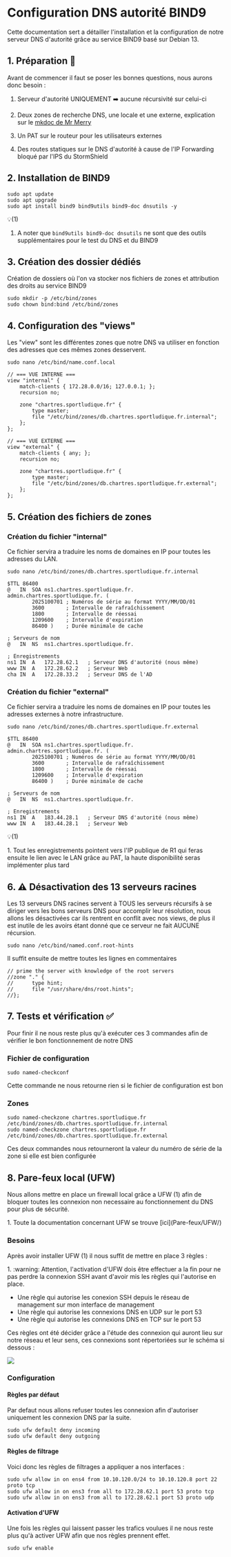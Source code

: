 # Configuration DNS autorité BIND9

Cette documentation sert a détailler l'installation et la configuration de notre serveur DNS d'autorité grâce au service BIND9 basé sur Debian 13.

## 1. Préparation :memo:

Avant de commencer il faut se poser les bonnes questions, nous aurons donc besoin : 

1. Serveur d'autorité UNIQUEMENT :arrow_right: aucune récursivité sur celui-ci

2. Deux zones de recherche DNS, une locale et une externe, explication sur le [mkdoc de Mr Merry](https://lmeryfulbert.github.io/SportLudique2025-2026/cours/05-Services/dns/dns/#dns-partage-split-horizon-dns)

3. Un PAT sur le routeur pour les utilisateurs externes

4. Des routes statiques sur le DNS d'autorité à cause de l'IP Forwarding bloqué par l'IPS du StormShield

## 2. Installation de BIND9 

```
sudo apt update 
sudo apt upgrade 
sudo apt install bind9 bind9utils bind9-doc dnsutils -y
```
<div class="annotate" markdown>

:bulb:(1)

</div>

1. A noter que ``` bind9utils bind9-doc dnsutils ``` ne sont que des outils supplémentaires pour le test du DNS et du BIND9

## 3. Création des dossier dédiés

Création de dossiers où l'on va stocker nos fichiers de zones et attribution des droits au service BIND9

```
sudo mkdir -p /etc/bind/zones
sudo chown bind:bind /etc/bind/zones
```
## 4. Configuration des "views"
Les "view" sont les différentes zones que notre DNS va utiliser en fonction des adresses que ces mêmes zones desservent. 

```
sudo nano /etc/bind/name.conf.local
```

```
// === VUE INTERNE ===
view "internal" {
    match-clients { 172.28.0.0/16; 127.0.0.1; };
    recursion no;

    zone "chartres.sportludique.fr" {
        type master;
        file "/etc/bind/zones/db.chartres.sportludique.fr.internal";
    };
};

// === VUE EXTERNE ===
view "external" {
    match-clients { any; };
    recursion no;

    zone "chartres.sportludique.fr" {
        type master;
        file "/etc/bind/zones/db.chartres.sportludique.fr.external";
    };
};
```

## 5. Création des fichiers de zones

### Création du fichier "internal"
Ce fichier servira a traduire les noms de domaines en IP pour toutes les adresses du LAN.
```
sudo nano /etc/bind/zones/db.chartres.sportludique.fr.internal
```

```
$TTL 86400
@   IN  SOA ns1.chartres.sportludique.fr. admin.chartres.sportludique.fr. (
        2025100701 ; Numéros de série au format YYYY/MM/DD/01
        3600       ; Intervalle de rafraîchissement
        1800       ; Intervalle de réessai
        1209600    ; Intervalle d'expiration
        86400 )    ; Durée minimale de cache

; Serveurs de nom
@   IN  NS  ns1.chartres.sportludique.fr.

; Enregistrements
ns1 IN  A   172.28.62.1   ; Serveur DNS d'autorité (nous même)
www IN  A   172.28.62.2   ; Serveur Web
cha IN  A   172.28.33.2   ; Serveur DNS de l'AD
```
### Création du fichier "external"
Ce fichier servira a traduire les noms de domaines en IP pour toutes les adresses externes à notre infrastructure. 
```
sudo nano /etc/bind/zones/db.chartres.sportludique.fr.external
```

```
$TTL 86400
@   IN  SOA ns1.chartres.sportludique.fr. admin.chartres.sportludique.fr. (
        2025100701 ; Numéros de série au format YYYY/MM/DD/01
        3600       ; Intervalle de rafraîchissement
        1800       ; Intervalle de réessai
        1209600    ; Intervalle d'expiration
        86400 )    ; Durée minimale de cache

; Serveurs de nom
@   IN  NS  ns1.chartres.sportludique.fr.

; Enregistrements
ns1 IN  A   183.44.28.1   ; Serveur DNS d'autorité (nous même)
www IN  A   183.44.28.1   ; Serveur Web
```
<div class="annotate" markdown>

:bulb:(1)

</div>
1. Tout les enregistrements pointent vers l'IP publique de R1 qui feras ensuite le lien avec le LAN grâce au PAT, la haute disponibilité seras implémenter plus tard

## 6. :warning: Désactivation des 13 serveurs racines

Les 13 serveurs DNS racines servent à TOUS les serveurs récursifs à se diriger vers les bons serveurs DNS pour accomplir leur résolution, nous allons les désactivées car ils rentrent en conflit avec nos views, de plus il est inutile de les avoirs étant donné que ce serveur ne fait AUCUNE récursion. 

```
sudo nano /etc/bind/named.conf.root-hints 
```

Il suffit ensuite de mettre toutes les lignes en commentaires

```
// prime the server with knowledge of the root servers
//zone "." {
//      type hint;
//      file "/usr/share/dns/root.hints";
//};
```
## 7. Tests et vérification :white_check_mark:

Pour finir il ne nous reste plus qu'à exécuter ces 3 commandes afin de vérifier le bon fonctionnement de notre DNS

### Fichier de configuration 

```
sudo named-checkconf
```
Cette commande ne nous retourne rien si le fichier de configuration est bon

### Zones 

```
sudo named-checkzone chartres.sportludique.fr /etc/bind/zones/db.chartres.sportludique.fr.internal
sudo named-checkzone chartres.sportludique.fr /etc/bind/zones/db.chartres.sportludique.fr.external
```

Ces deux commandes nous retourneront la valeur du numéro de série de la zone si elle est bien configurée

## 8. Pare-feux local (UFW)
<div class="annotate" markdown>

Nous allons mettre en place un firewall local grâce a UFW (1) afin de bloquer toutes les connexion non necessaire au fonctionnement du DNS pour plus de sécurité.

</div>
1. Toute la documentation concernant UFW se trouve [ici](Pare-feux/UFW/)

### Besoins

<div class="annotate" markdown > 

Après avoir installer UFW (1) il nous suffit de mettre en place 3 règles :

</div>
1. :warning: Attention, l'activation d'UFW dois être effectuer a la fin pour ne pas perdre la connexion SSH avant d'avoir mis les règles qui l'autorise en place.

- Une règle qui autorise les conexion SSH depuis le réseau de management sur mon interface de management
- Une règle qui autorise les connexions DNS en UDP sur le port 53
- Une règle qui autorise les connexions DNS en TCP sur le port 53

Ces règles ont été décider grâce a l'étude des connexion qui auront lieu sur notre réseau et leur sens, ces connexions sont répertoriées sur le schéma si dessous :

![](Ressources/shema_reseaux_DNS.drawio)


### Configuration

#### Règles par défaut
Par defaut nous allons refuser toutes les connexion afin d'autoriser uniquement les connexion DNS par la suite.

```
sudo ufw default deny incoming 
sudo ufw default deny outgoing
```
#### Règles de filtrage
Voici donc les règles de filtrages a appliquer a nos interfaces :
```
sudo ufw allow in on ens4 from 10.10.120.0/24 to 10.10.120.8 port 22 proto tcp
sudo ufw allow in on ens3 from all to 172.28.62.1 port 53 proto tcp
sudo ufw allow in on ens3 from all to 172.28.62.1 port 53 proto udp
```
#### Activation d'UFW
Une fois les règles qui laissent passer les trafics voulues il ne nous reste plus qu'à activer UFW afin que nos règles prennent effet.
```
sudo ufw enable
```